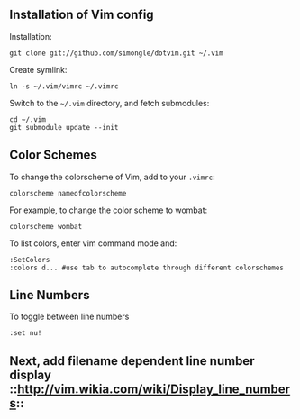 ## Installation of Vim config

Installation:

    git clone git://github.com/simongle/dotvim.git ~/.vim

Create symlink:

    ln -s ~/.vim/vimrc ~/.vimrc

Switch to the `~/.vim` directory, and fetch submodules:

    cd ~/.vim
    git submodule update --init

## Color Schemes

To change the colorscheme of Vim, add to your `.vimrc`:

    colorscheme nameofcolorscheme
    
For example, to change the color scheme to wombat:
    
    colorscheme wombat

To list colors, enter vim command mode and:
    
    :SetColors
    :colors d... #use tab to autocomplete through different colorschemes

## Line Numbers

To toggle between line numbers
  
    :set nu!

## Next, add filename dependent line number display ::http://vim.wikia.com/wiki/Display_line_numbers::
